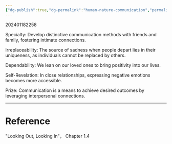 ```yaml
---
{"dg-publish":true,"dg-permalink":"human-nature-communication","permalink":"/human-nature-communication/"}
---
```


202401182258

Specialty: Develop distinctive communication methods with friends and family, fostering intimate connections.

Irreplaceability: The source of sadness when people depart lies in their uniqueness, as individuals cannot be replaced by others.

Dependability: We lean on our loved ones to bring positivity into our lives.

Self-Revelation: In close relationships, expressing negative emotions becomes more accessible.

Prize: Communication is a means to achieve desired outcomes by leveraging interpersonal connections.

---
# Reference

"Looking Out, Looking In"， Chapter 1.4